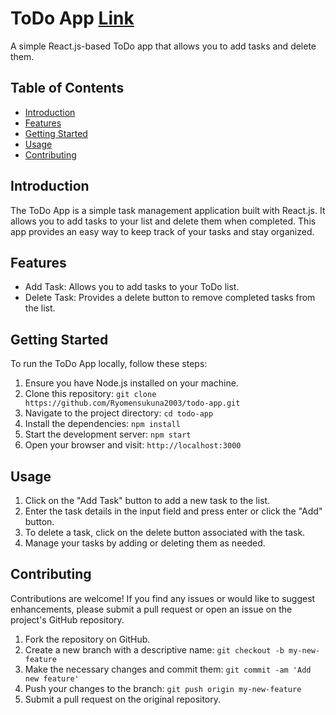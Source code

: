 # ToDo App [Link](https://ryomensukuna2003.github.io/ToDo-App/)

A simple React.js-based ToDo app that allows you to add tasks and delete them.

## Table of Contents

- [Introduction](#introduction)
- [Features](#features)
- [Getting Started](#getting-started)
- [Usage](#usage)
- [Contributing](#contributing)

## Introduction

The ToDo App is a simple task management application built with React.js. It allows you to add tasks to your list and delete them when completed. This app provides an easy way to keep track of your tasks and stay organized.

## Features

- Add Task: Allows you to add tasks to your ToDo list.
- Delete Task: Provides a delete button to remove completed tasks from the list.

## Getting Started

To run the ToDo App locally, follow these steps:

1. Ensure you have Node.js installed on your machine.
2. Clone this repository: `git clone https://github.com/Ryomensukuna2003/todo-app.git`
3. Navigate to the project directory: `cd todo-app`
4. Install the dependencies: `npm install`
5. Start the development server: `npm start`
6. Open your browser and visit: `http://localhost:3000`

## Usage

1. Click on the "Add Task" button to add a new task to the list.
2. Enter the task details in the input field and press enter or click the "Add" button.
3. To delete a task, click on the delete button associated with the task.
4. Manage your tasks by adding or deleting them as needed.

## Contributing

Contributions are welcome! If you find any issues or would like to suggest enhancements, please submit a pull request or open an issue on the project's GitHub repository.

1. Fork the repository on GitHub.
2. Create a new branch with a descriptive name: `git checkout -b my-new-feature`
3. Make the necessary changes and commit them: `git commit -am 'Add new feature'`
4. Push your changes to the branch: `git push origin my-new-feature`
5. Submit a pull request on the original repository.
